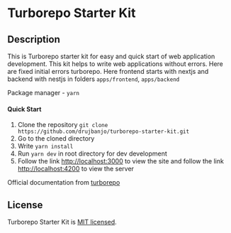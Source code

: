 # Turborepo Starter Kit

## Description

This is Turborepo starter kit for easy and quick start of web application development. This kit helps to write web applications without errors. Here are fixed initial errors turborepo. Here frontend starts with nextjs and backend with nestjs in folders `apps/frontend`, `apps/backend`

Package manager - `yarn`

#### Quick Start

1. Clone the repository `git clone https://github.com/drujbanjo/turborepo-starter-kit.git`
2. Go to the cloned directory
3. Write `yarn install`
4. Run `yarn dev` in root directory for dev development
5. Follow the link [http://localhost:3000](http://localhost:3000) to view the site and follow the link [http://localhost:4200](http://localhost:4200) to view the server

Official documentation from [turborepo](https://turbo.build/repo/docs)

## License

Turborepo Starter Kit is [MIT licensed](LICENSE).
